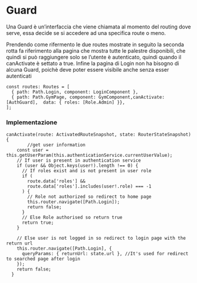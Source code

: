 # Guard

Una Guard è un’interfaccia che viene chiamata al momento del routing dove serve, essa decide se si accedere ad una specifica route o meno.

Prendendo come rifermento le due routes mostrate in seguito la seconda rotta fa riferimento alla pagina che mostra tutte le palestre disponibili, che quindi si può raggiungere solo se l’utente è autenticato, quindi quando il canActivate è settato a true. Infine la pagina di Login non ha bisogno di alcuna Guard, poichè deve poter essere visibile anche senza esser autenticati

```tsx
const routes: Routes = [
  { path: Path.Login, component: LoginComponent },
  { path: Path.GymPage, component: GymComponent,canActivate:[AuthGuard],  data: { roles: [Role.Admin] }},
];
```

### Implementazione

```tsx
canActivate(route: ActivatedRouteSnapshot, state: RouterStateSnapshot) {
		//get user information
    const user = this.getUserParam(this.authenticationService.currentUserValue);
    // If user is present in authentication service
    if (user && Object.keys(user!).length !== 0) {
      // If roles exist and is not present in user role
      if (
        route.data['roles'] &&
        route.data['roles'].includes(user!.role) === -1
      ) {
        // Role not authorized so redirect to home page
        this.router.navigate([Path.Login]);
        return false;
      }
      // Else Role authorised so return true
      return true;
    }

    // Else user is not logged in so redirect to login page with the return url
    this.router.navigate([Path.Login], {
      queryParams: { returnUrl: state.url }, //It's used for redirect to searched page after login
    });
    return false;
  }
```